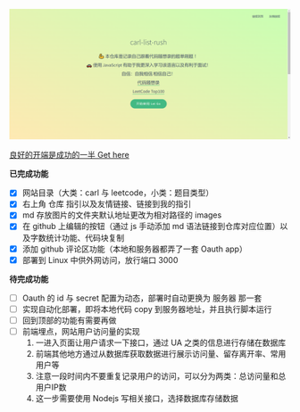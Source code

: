 ![封面](images/image-20230906155936172.png)

[良好的开端是成功的一半 Get here](/Carl/array.md)

**已完成功能**

- [x] 网站目录（大类：carl 与 leetcode，小类：题目类型）
- [x] 右上角 仓库 指引以及友情链接、链接到我的指引
- [x] md 存放图片的文件夹默认地址更改为相对路径的 images
- [x] 在 github 上编辑的按钮（通过 js 手动添加 md 语法链接到仓库对应位置）以及字数统计功能、代码块复制
- [x] 添加 github 评论区功能（本地和服务器都弄了一套 Oauth app）
- [x] 部署到 Linux 中供外网访问，放行端口 3000

**待完成功能**

- [ ] Oauth 的 id 与 secret 配置为动态，部署时自动更换为 服务器 那一套
- [ ] 实现自动化部署，即将本地代码 copy 到服务器地址，并且执行脚本运行
- [ ] 回到顶部的功能有需要再做
- [ ] 前端埋点，网站用户访问量的实现
  1. 一进入页面让用户请求一下接口，通过 UA 之类的信息进行存储在数据库
  2. 前端其他地方通过从数据库获取数据进行展示访问量、留存离开率、常用用户等
  3. 注意一段时间内不要重复记录用户的访问，可以分为两类：总访问量和总用户IP数
  4. 这一步需要使用 Nodejs 写相关接口，选择数据库存储数据
